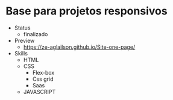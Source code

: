 # Base para projetos responsivos
* Status
  * finalizado
* Preview
  * https://ze-aglailson.github.io/Site-one-page/
* Skills
  * HTML 
  * CSS  
    * Flex-box
    * Css grid
    * Saas
  * JAVASCRIPT
